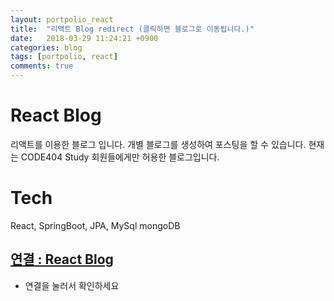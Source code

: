 ```yaml
---
layout: portpolio_react
title:  "리액트 Blog redirect (클릭하면 블로그로 이동됩니다.)"
date:   2018-03-29 11:24:21 +0900
categories: blog
tags: [portpolio, react]
comments: true
---
```


# React Blog 
리액트를 이용한 블로그 입니다.
개별 블로그를 생성하여 포스팅을 할 수 있습니다.
현재는 CODE404 Study 회원들에게만 허용한 블로그입니다.

# Tech
React, SpringBoot, JPA, MySql mongoDB


## [연결 : React Blog][reactBlog]


* 연결을 눌러서 확인하세요


[reactBlog]: https://moonlee.github.io/2018/03/29/Portpolio-React_redirect.html
